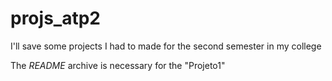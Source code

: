 # projs_atp2
I'll save some projects I had to made for the second semester in my college

The *README* archive is necessary for the "Projeto1"
